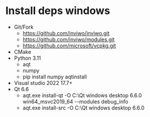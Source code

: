 
# Install deps windows

* Git/Fork
	- https://github.com/inviwo/inviwo.git
	- https://github.com/inviwo/modules.git
	- https://github.com/microsoft/vcpkg.git
* CMake
* Python 3.11 
	- aqt
	- numpy 
	- pip install numpy aqtinstall
* Visual studio 2022 17.7+
* Qt 6.6
	- aqt.exe install-qt -O C:\Qt windows desktop 6.6.0 win64_msvc2019_64 --modules debug_info
	- aqt.exe install-src -O C:\Qt windows desktop 6.6.0

